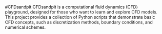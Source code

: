 #CFDsandpit
CFDsandpit is a computational fluid dynamics (CFD) playground, designed for those who want to learn and explore CFD models. This project provides a collection of Python scripts that demonstrate basic CFD concepts, such as discretization methods, boundary conditions, and numerical schemes. 
